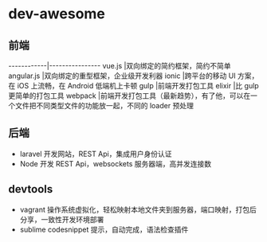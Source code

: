 # dev-awesome

## 前端

------------|----------------
vue.js      |双向绑定的简约框架，简约不简单 
angular.js  |双向绑定的重型框架，企业级开发利器
ionic       |跨平台的移动 UI 方案，在 iOS 上流畅，在 Android 低端机上卡顿
gulp        |前端开发打包工具
elixir      |比 gulp 更简单的打包工具
webpack     |前端开发打包工具（最新趋势），有了他，可以在一个文件把不同类型文件的功能放一起，不同的 loader 预处理





## 后端

-  laravel       开发网站，REST Api，集成用户身份认证
-  Node          开发 REST Api，websockets 服务器端，高并发连接数



## devtools

-  vagrant      操作系统虚拟化，轻松映射本地文件夹到服务器，端口映射，打包后分享，一致性开发环境部署
-  sublime      codesnippet 提示，自动完成，语法检查插件
